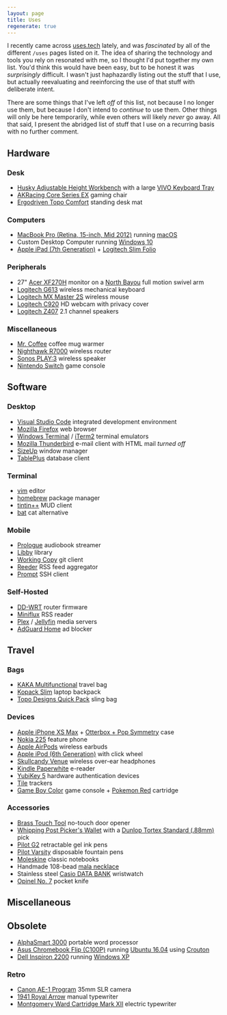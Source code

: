 ```yaml
---
layout: page
title: Uses
regenerate: true
---
```


I recently came across [uses.tech](https://uses.tech/) lately, and was _fascinated_ by all of the different `/uses` pages listed on it. The idea of sharing the technology and tools you rely on resonated with me, so I thought I'd put together my own list. You'd think this would have been easy, but to be honest it was _surprisingly_ difficult. I wasn't just haphazardly listing out the stuff that I use, but actually reevaluating and reeinforcing the use of that stuff with deliberate intent.

There are some things that I've left _off_ of this list, not because I no longer use them, but because I don't intend to _continue_ to use them. Other things will only be here temporarily, while even others will likely _never_ go away. All that said, I present the abridged list of stuff that I use on a recurring basis with no further comment.

## Hardware

### Desk

- [Husky Adjustable Height Workbench](https://duckduckgo.com/?iar=shopping&q=husky+adjustable+height+workbench) with a large [VIVO Keyboard Tray](https://duckduckgo.com/?iar=shopping&q=vivo+keyboard+tray)
- [AKRacing Core Series EX](https://duckduckgo.com/?iar=shopping&q=akracing+core+series+ex) gaming chair
- [Ergodriven Topo Comfort](https://duckduckgo.com/?iar=shopping&q=ergodriven+topo+comfort+mat) standing desk mat

### Computers

- [MacBook Pro (Retina, 15-inch, Mid 2012)](https://duckduckgo.com/?iar=shopping&q=macbook+pro+retina+15+inch+mid+2012) running [macOS](https://en.wikipedia.org/wiki/MacOS)
- Custom Desktop Computer running [Windows 10](https://en.wikipedia.org/wiki/Windows_10)
- [Apple iPad (7th Generation)](https://duckduckgo.com/?iar=shopping&q=apple+ipad+7th+generation) + [Logitech Slim Folio](https://duckduckgo.com/?iar=shopping&q=logitech+slim+folio)

### Peripherals

- 27" [Acer XF270H](https://duckduckgo.com/?iar=shopping&q=acer+xf270h) monitor on a [North Bayou](https://duckduckgo.com/?iar=shopping&q=north+bayou+full+motion+swivel+arm) full motion swivel arm
- [Logitech G613](https://duckduckgo.com/?iar=shopping&q=logitech+g613) wireless mechanical keyboard
- [Logitech MX Master 2S](https://duckduckgo.com/?iar=shopping&q=logitech+mx+master+2s) wireless mouse
- [Logitech C920](https://duckduckgo.com/?iar=shopping&q=logitech+c920) HD webcam with privacy cover
- [Logitech Z407](https://duckduckgo.com/?iar=shopping&q=logitech+z407) 2.1 channel speakers

### Miscellaneous

- [Mr. Coffee](https://duckduckgo.com/?iar=shopping&q=mr+coffee+mug+warmer) coffee mug warmer
- [Nighthawk R7000](https://duckduckgo.com/?iar=shopping&q=nighthawk+r7000) wireless router
- [Sonos PLAY:3](https://duckduckgo.com/?iar=shopping&q=sonos+play+3) wireless speaker
- [Nintendo Switch](https://duckduckgo.com/?iar=shopping&q=nintendo+switch) game console

## Software

### Desktop

- [Visual Studio Code](https://code.visualstudio.com/) integrated development environment
- [Mozilla Firefox](https://www.mozilla.org/en-US/firefox/new/) web browser
- [Windows Terminal](https://www.microsoft.com/en-us/p/windows-terminal/9n0dx20hk701?activetab=pivot:overviewtab) / [iTerm2](https://iterm2.com/) terminal emulators
- [Mozilla Thunderbird](https://www.thunderbird.net/en-US/) e-mail client with HTML mail _turned off_
- [SizeUp](https://www.irradiatedsoftware.com/sizeup/) window manager
- [TablePlus](https://tableplus.com/) database client

### Terminal

- [vim](https://www.vim.org/) editor
- [homebrew](https://brew.sh/) package manager
- [tintin++](https://tintin.mudhalla.net/) MUD client
- [bat](https://github.com/sharkdp/bat) cat alternative

### Mobile

- [Prologue](https://prologue.audio/) audiobook streamer
- [Libby](https://libbyapp.com/welcome) library
- [Working Copy](https://workingcopy.app/) git client
- [Reeder](https://www.reederapp.com/) RSS feed aggregator
- [Prompt](https://www.panic.com/prompt/) SSH client

### Self-Hosted

- [DD-WRT](https://dd-wrt.com/) router firmware
- [Miniflux](https://miniflux.app/) RSS reader
- [Plex](https://www.plex.tv/) / [Jellyfin](https://jellyfin.org/) media servers
- [AdGuard Home](https://adguard.com/en/adguard-home/overview.html) ad blocker

## Travel

### Bags

- [KAKA Multifunctional](https://duckduckgo.com?iar=shopping&q=kaka+multifunctional+travel+bag) travel bag
- [Kopack Slim](https://duckduckgo.com?iar=shopping&q=kopack+slim+backpack) laptop backpack
- [Topo Designs Quick Pack](https://duckduckgo.com/?iar=shopping&q=topo+designs+quick+pack) sling bag

### Devices

- [Apple iPhone XS Max](https://duckduckgo.com/?iar=shopping&q=apple+iphone+xs+max) + [Otterbox + Pop Symmetry](https://duckduckgo.com/?iar=shopping&q=otterbox+pop+symmetry+iphone) case
- [Nokia 225](https://duckduckgo.com/?iar=shopping&q=nokia+225) feature phone
- [Apple AirPods](https://duckduckgo.com/?iar=shopping&q=apple+airpods) wireless earbuds
- [Apple iPod (6th Generation)](https://duckduckgo.com/?iar=shopping&q=apple+ipod+classic+6th+generation) with click wheel
- [Skullcandy Venue](https://duckduckgo.com/?iar=shopping&q=skullcandy+venue) wireless over-ear headphones
- [Kindle Paperwhite](https://duckduckgo.com/?iar=shopping&q=kindle+paperwhite) e-reader
- [YubiKey 5](https://duckduckgo.com/?iar=shopping&q=yubikey+5) hardware authentication devices
- [Tile](https://duckduckgo.com/?iar=shopping&q=tile+tracker) trackers
- [Game Boy Color](https://duckduckgo.com/?iar=shopping&q=gameboy+color) game console + [Pokemon Red](https://duckduckgo.com/?iar=shopping&q=pokemon+red+gameboy) cartridge

### Accessories

- [Brass Touch Tool](https://duckduckgo.com/?iar=shopping&q=brass+touch+tool) no-touch door opener
- [Whipping Post Picker's Wallet](https://duckduckgo.com/?iar=shopping&q=%22wp+standard%22+pickers+wallet) with a [Dunlop Tortex Standard (.88mm)](https://duckduckgo.com/?iar=shopping&q=dunlop+tortex+standard+.88mm+pick) pick
- [Pilot G2](https://duckduckgo.com/?iar=shopping&q=pilot+g2+pens) retractable gel ink pens
- [Pilot Varsity](https://duckduckgo.com/?iar=shopping&q=pilot+varsity+pens) disposable fountain pens
- [Moleskine](https://duckduckgo.com/?iar=shopping&q=moleskine+classic+notebook) classic notebooks
- Handmade 108-bead [mala necklace](https://duckduckgo.com/?iar=shopping&q=mala+necklace)
- Stainless steel [Casio DATA BANK](https://duckduckgo.com/?iar=shopping&q=casio+dbc-611+stainless) wristwatch
- [Opinel No. 7](https://duckduckgo.com/?iar=shopping&q=opinel+no7) pocket knife

## Miscellaneous

## Obsolete

- [AlphaSmart 3000](https://en.wikipedia.org/wiki/AlphaSmart#AlphaSmart_3000) portable word processor
- [Asus Chromebook Flip (C100P)](https://duckduckgo.com/?iar=shopping&q=Asus+Chromebook+Flip+(C100P)) running [Ubuntu 16.04](http://releases.ubuntu.com/16.04/) using [Crouton](https://github.com/dnschneid/crouton)
- [Dell Inspiron 2200](https://duckduckgo.com/?iar=shopping&q=dell+inspiron+2200) running [Windows XP](https://en.wikipedia.org/wiki/Windows_XP)

### Retro

- [Canon AE-1 Program](https://duckduckgo.com/?iar=shopping&q=canon+ae-1+program) 35mm SLR camera
- [1941 Royal Arrow](https://duckduckgo.com/?iar=shopping&q=1941+royal+arrow) manual typewriter
- [Montgomery Ward Cartridge Mark XII](https://duckduckgo.com/?iar=shopping&q=montgomery+ward+cartridge+mark+xii) electric typewriter